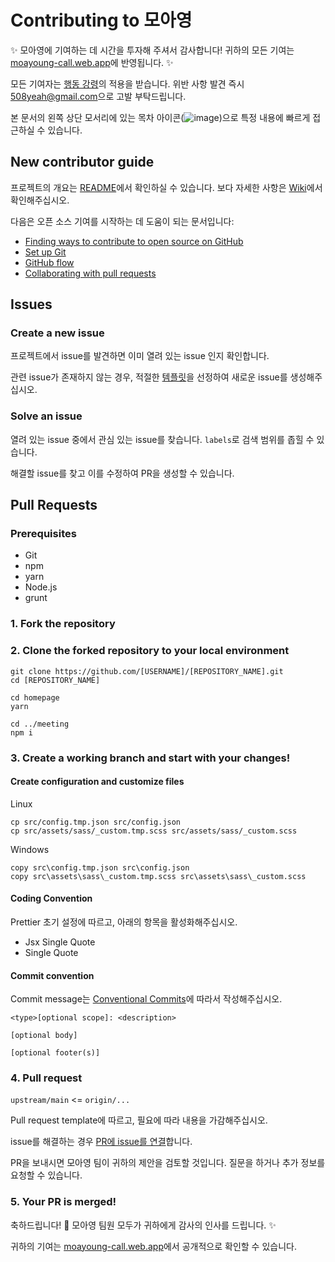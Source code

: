 # Contributing to 모아영

✨ 모아영에 기여하는 데 시간을 투자해 주셔서 감사합니다! 귀하의 모든 기여는 [moayoung-call.web.app](https://moayoung-call.web.app/)에 반영됩니다. ✨

모든 기여자는 [행동 강령](CODE_OF_CONDUCT.md)의 적용을 받습니다. 위반 사항 발견 즉시 [508yeah@gmail.com](mailto:508yeah@gmail.com)으로 고발 부탁드립니다.

본 문서의 왼쪽 상단 모서리에 있는 목차 아이콘(![image](https://bit.ly/3bKlwEi))으로 특정 내용에 빠르게 접근하실 수 있습니다.

## New contributor guide

프로젝트의 개요는 [README](README.md)에서 확인하실 수 있습니다. 보다 자세한 사항은 [Wiki](https://github.com/daaaayeah/oss-moayoung/wiki)에서 확인해주십시오.

다음은 오픈 소스 기여를 시작하는 데 도움이 되는 문서입니다:

- [Finding ways to contribute to open source on GitHub](https://docs.github.com/en/get-started/exploring-projects-on-github/finding-ways-to-contribute-to-open-source-on-github)
- [Set up Git](https://docs.github.com/en/get-started/quickstart/set-up-git)
- [GitHub flow](https://docs.github.com/en/get-started/quickstart/github-flow)
- [Collaborating with pull requests](https://docs.github.com/en/github/collaborating-with-pull-requests)

## Issues

### Create a new issue

프로젝트에서 issue를 발견하면 이미 열려 있는 issue 인지 확인합니다.

관련 issue가 존재하지 않는 경우, 적절한 [템플릿](https://github.com/daaaayeah/oss-moayoung/issues/new/choose)을 선정하여 새로운 issue를 생성해주십시오.

### Solve an issue

열려 있는 issue 중에서 관심 있는 issue를 찾습니다. `labels`로 검색 범위를 좁힐 수 있습니다.

해결할 issue를 찾고 이를 수정하여 PR을 생성할 수 있습니다.

## Pull Requests

### Prerequisites

- Git
- npm
- yarn
- Node.js
- grunt

### 1. Fork the repository

### 2. Clone the forked repository to your local environment

```
git clone https://github.com/[USERNAME]/[REPOSITORY_NAME].git
cd [REPOSITORY_NAME]
```

```
cd homepage
yarn
```

```
cd ../meeting
npm i
```

### 3. Create a working branch and start with your changes!

#### Create configuration and customize files

Linux
```
cp src/config.tmp.json src/config.json
cp src/assets/sass/_custom.tmp.scss src/assets/sass/_custom.scss
```

Windows
```
copy src\config.tmp.json src\config.json
copy src\assets\sass\_custom.tmp.scss src\assets\sass\_custom.scss
```

#### Coding Convention

Prettier 초기 설정에 따르고, 아래의 항목을 활성화해주십시오.

- Jsx Single Quote
- Single Quote

#### Commit convention

Commit message는 [Conventional Commits](https://www.conventionalcommits.org/en/v1.0.0/#summary)에 따라서 작성해주십시오.

```
<type>[optional scope]: <description>

[optional body]

[optional footer(s)]
```

### 4. Pull request

`upstream/main` <= `origin/...`

Pull request template에 따르고, 필요에 따라 내용을 가감해주십시오.

issue를 해결하는 경우 [PR에 issue를 연결](https://docs.github.com/en/issues/tracking-your-work-with-issues/linking-a-pull-request-to-an-issue)합니다.

PR을 보내시면 모아영 팀이 귀하의 제안을 검토할 것입니다. 질문을 하거나 추가 정보를 요청할 수 있습니다.

### 5. Your PR is merged!

축하드립니다! 🎉 모아영 팀원 모두가 귀하에게 감사의 인사를 드립니다. ✨

귀하의 기여는 [moayoung-call.web.app](https://moayoung-call.web.app/)에서 공개적으로 확인할 수 있습니다.

